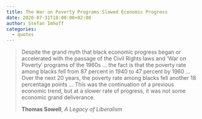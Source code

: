 ```yaml
---
title: The War on Poverty Programs Slowed Economic Progress
date: 2020-07-31T18:00:00+02:00
author: Stefan Imhoff
categories:
  - quotes
---
```


> Despite the grand myth that black economic progress began or accelerated with the passage of the Civil Rights laws and ‘War on Poverty’ programs of the 1960s … the fact is that the poverty rate among blacks fell from 87 percent in 1940 to 47 percent by 1960 … Over the next 20 years, the poverty rate among blacks fell another 18 percentage points … This was the continuation of a previous economic trend, but at a slower rate of progress, it was not some economic grand deliverance.
>
> **Thomas Sowell**, _A Legacy of Liberalism_
